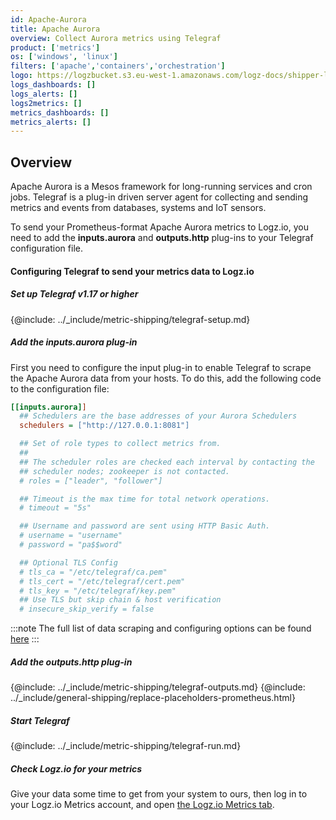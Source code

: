 ```yaml
---
id: Apache-Aurora
title: Apache Aurora
overview: Collect Aurora metrics using Telegraf
product: ['metrics']
os: ['windows', 'linux']
filters: ['apache','containers','orchestration']
logo: https://logzbucket.s3.eu-west-1.amazonaws.com/logz-docs/shipper-logos/aurora-logo.png
logs_dashboards: []
logs_alerts: []
logs2metrics: []
metrics_dashboards: []
metrics_alerts: []
---
```



## Overview

Apache Aurora is a Mesos framework for long-running services and cron jobs. Telegraf is a plug-in driven server agent for collecting and sending metrics and events from databases, systems and IoT sensors.

To send your Prometheus-format Apache Aurora metrics to Logz.io, you need to add the **inputs.aurora** and **outputs.http** plug-ins to your Telegraf configuration file.

#### Configuring Telegraf to send your metrics data to Logz.io


##### Set up Telegraf v1.17 or higher

{@include: ../_include/metric-shipping/telegraf-setup.md}

##### Add the inputs.aurora plug-in

First you need to configure the input plug-in to enable Telegraf to scrape the Apache Aurora data from your hosts. To do this, add the following code to the configuration file:

``` ini
[[inputs.aurora]]
  ## Schedulers are the base addresses of your Aurora Schedulers
  schedulers = ["http://127.0.0.1:8081"]

  ## Set of role types to collect metrics from.
  ##
  ## The scheduler roles are checked each interval by contacting the
  ## scheduler nodes; zookeeper is not contacted.
  # roles = ["leader", "follower"]

  ## Timeout is the max time for total network operations.
  # timeout = "5s"

  ## Username and password are sent using HTTP Basic Auth.
  # username = "username"
  # password = "pa$$word"

  ## Optional TLS Config
  # tls_ca = "/etc/telegraf/ca.pem"
  # tls_cert = "/etc/telegraf/cert.pem"
  # tls_key = "/etc/telegraf/key.pem"
  ## Use TLS but skip chain & host verification
  # insecure_skip_verify = false
```

:::note
The full list of data scraping and configuring options can be found [here](https://github.com/influxdata/telegraf/blob/release-1.18/plugins/inputs/aurora/README.md)
:::
 

##### Add the outputs.http plug-in
  
{@include: ../_include/metric-shipping/telegraf-outputs.md}
{@include: ../_include/general-shipping/replace-placeholders-prometheus.html}

##### Start Telegraf

{@include: ../_include/metric-shipping/telegraf-run.md}

##### Check Logz.io for your metrics

Give your data some time to get from your system to ours, then log in to your Logz.io Metrics account, and open [the Logz.io Metrics tab](https://app.logz.io/#/dashboard/metrics/).


 
